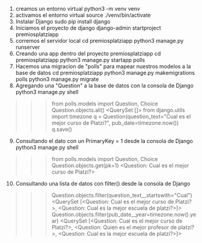 1. creamos un entorno virtual 
python3 -m venv venv
2. activamos el entorno virtual 
source ./venv/bin/activate
3. Instalar Django
sudo pip install django
4. Iniciamos el proyecto de django
django-admin startproject premiosplatziapp
5. corremos el servidor local
cd premiosplatziapp
python3 manage.py runserver
6. Creando una app dentro del proyecto premiosplatziapp
cd premiosplatziapp
python3 manage.py startapp polls
7. Hacemos una migracion de "polls" para mapear nuestros modelos a la base de datos
cd premiosplatziapp
python3 manage.py makemigrations polls
python3 manage.py migrate
8. Agregando una "Question" a la base de datos con la consola de Django
python3 manage.py shell

>>> from polls.models import Question, Choice
>>> Question.objects.all()
<QuerySet []>
>>> from django.utils import timezone
>>> q = Question(question_text="Cual es el mejor curso de Platzi?", pub_date=timezone.now())
>>> q.save()
9. Consultando el dato con un PrimaryKey = 1 desde la consola de Django
python3 manage.py shell

>>> from polls.models import Question, Choice
>>> Question.objects.get(pk=1)
<Question: Cual es el mejor curso de Platzi?>
10. Consultando una lista de datos con filter() desde la consola de Django
>>> Question.objects.filter(question_text__startswith="Cual")
<QuerySet [<Question: Cual es el mejor curso de Platzi?>,
	<Question: Cual es la mejor escuela de platzi?>]>
>>> Question.objects.filter(pub_date__year=timezone.now().year)
<QuerySet [<Question: Cual es el mejor curso de Platzi?>,
	<Question: Quien es el mejor profesor de platzi?>,
	<Question: Cual es la mejor escuela de platzi?>]>
